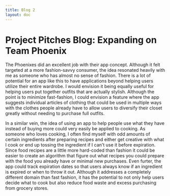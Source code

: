 ```yaml
---
title: Blog 2
layout: doc
---
```


# Project Pitches Blog: Expanding on Team Phoenix

The Phoenixes did an excellent job with their app concept. Although it felt targeted at a more fashion-savvy consumer, the idea resonated heavily with me as someone who has almost no sense of fashion. There is a lot of potential for an app like this to have applications beyond helping users utilize their entire wardrobe. I would envision it being equally useful for helping users put together outfits that are actually stylish. Although the point is to minimize fast-fashion, I could envision a feature where the app suggests individual articles of clothing that could be used in multiple ways with the clothes people already have to allow users to diversify their closet greatly without needing to purchase full outfits.

In a similar vein, the idea of using an app to help people use what they have instead of buying more could very easily be applied to cooking. As someone who loves cooking, I often find myself with odd amounts of certain ingredients after preparing recipes and either get creative with what I cook or end up tossing the ingredient if I can't use it before expiration. Since food recipes are a little more hard-coded than fashion it could be easier to create an algorithm that figure out what recipes you could prepare with the food you already have or minimal new purchases. Even furter, the app could track expiration dates so that users always know if an ingredient is expired or when to throw it out. Although it addresses a completely different domain than fast fashion, it has the potential to not only help users decide what to cook but also reduce food waste and excess purchasing from grocery stores.
